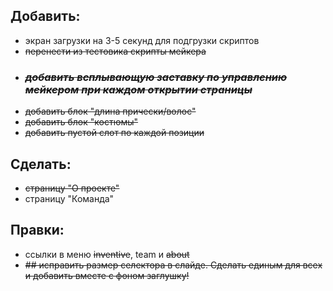 ## Добавить:
*    экран загрузки на 3-5 секунд для подгрузки скриптов
*    ~~перенести из тестовика скрипты мейкера~~
*    ### ~~***добавить всплывающую заставку по управлению мейкером при каждом открытии страницы***~~
*    ~~добавить блок "длина прически/волос"~~
*    ~~добавить блок "костюмы"~~
*    ~~добавить пустой слот по каждой позиции~~

## Сделать:
*    ~~страницу "О проекте"~~
*    страницу "Команда"

## Правки:
*    ссылки в меню ~~inventive~~, team и ~~about~~
*    ~~##  исправить размер селектора в слайде. Сделать единым для всех и добавить вместе с фоном заглушку!~~
